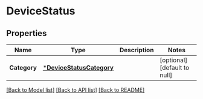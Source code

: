 # DeviceStatus

## Properties
Name | Type | Description | Notes
------------ | ------------- | ------------- | -------------
**Category** | [***DeviceStatusCategory**](DeviceStatusCategory.md) |  | [optional] [default to null]

[[Back to Model list]](../README.md#documentation-for-models) [[Back to API list]](../README.md#documentation-for-api-endpoints) [[Back to README]](../README.md)

